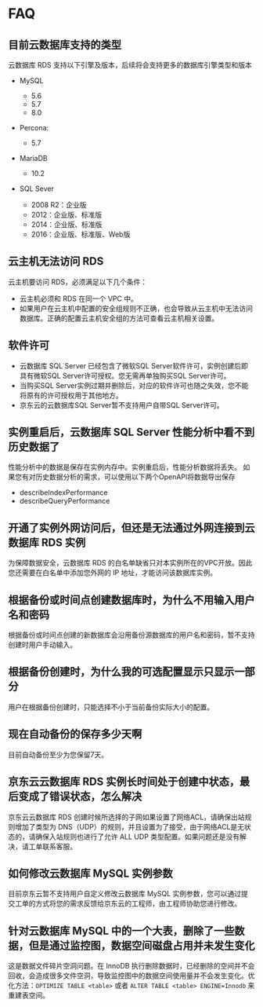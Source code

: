 # FAQ
## 目前云数据库支持的类型
云数据库 RDS 支持以下引擎及版本，后续将会支持更多的数据库引擎类型和版本

- MySQL
    - 5.6
    - 5.7
    - 8.0
  
- Percona:
    - 5.7
  
- MariaDB
    - 10.2
  
- SQL Sever
    - 2008 R2：企业版
    - 2012：企业版、标准版
    - 2014：企业版、标准版
    - 2016：企业版、标准版、Web版

## 云主机无法访问 RDS
云主机要访问 RDS，必须满足以下几个条件：
  - 云主机必须和 RDS 在同一个 VPC 中。
  - 如果用户在云主机中配置的安全组规则不正确，也会导致从云主机中无法访问数据库。正确的配置云主机安全组的方法可查看云主机相关设置。

## 软件许可
- 云数据库 SQL Server 已经包含了微软SQL Server软件许可，实例创建后即具有微软SQL Server许可授权。您无需再单独购买SQL Server许可。
- 当购买SQL Server实例过期并删除后，对应的软件许可也随之失效，您不能将原有的许可授权用于其他地方。
- 京东云的云数据库SQL Server暂不支持用户自带SQL Server许可。

## 实例重启后，云数据库 SQL Server 性能分析中看不到历史数据了
性能分析中的数据是保存在实例内存中。实例重启后，性能分析数据将丢失。 如果您有对历史数据分析的需求，可以使用以下两个OpenAPI将数据导出保存
- describeIndexPerformance
- describeQueryPerformance

## 开通了实例外网访问后，但还是无法通过外网连接到云数据库 RDS 实例
为保障数据安全，云数据库 RDS 的白名单缺省只对本实例所在的VPC开放。因此您还需要在白名单中添加您外网的 IP 地址，才能访问该数据库实例。

## 根据备份或时间点创建数据库时，为什么不用输入用户名和密码
根据备份或时间点创建的新数据库会沿用备份源数据库的用户名和密码，暂不支持创建时用户手动输入。

## 根据备份创建时，为什么我的可选配置显示只显示一部分
用户在根据备份创建时，只能选择不小于当前备份实际大小的配置。

## 现在自动备份的保存多少天啊
目前自动备份至少为您保留7天。

## 京东云云数据库 RDS 实例长时间处于创建中状态，最后变成了错误状态，怎么解决
京东云云数据库 RDS 创建时候所选择的子网如果设置了网络ACL，请确保出站规则增加了类型为 DNS（UDP）的规则，并且设置为了接受，由于网络ACL是无状态的，请确保入站规则也进行了允许 ALL UDP 类型配置。如果问题还是没有解决，请工单联系客服。

## 如何修改云数据库 MySQL 实例参数
目前京东云暂不支持用户自定义修改云数据库 MySQL 实例参数，您可以通过提交工单的方式将您的需求反馈给京东云的工程师，由工程师协助您进行修改。

## 针对云数据库 MySQL 中的一个大表，删除了一些数据，但是通过监控图，数据空间磁盘占用并未发生变化
这是数据文件碎片空洞问题。在 InnoDB 执行删除数据时，已经删除的空间并不会回收，会造成很多文件空洞，导致监控图中的数据空间使用量并不会发生变化。优化方法：`OPTIMIZE TABLE <table>` 或者 `ALTER TABLE <table> ENGINE=Innodb` 来重建表空间。
